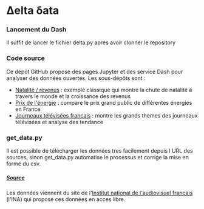 # Δelta δata

### Lancement du Dash

Il suffit de lancer le fichier delta.py apres avoir clonner le repository

### Code source

Ce dépôt GitHub propose des pages Jupyter et des service Dash pour analyser des données ouvertes. Les sous-dépôts sont :

* [Natalité / revenus](https://github.com/nicolastrabet/delta/tree/main/population) : exemple classique qui montre la chute de natalité à travers le monde et la croissance des revenus
* [Prix de l'énergie](https://github.com/nicolastrabet/delta/tree/main/energies) : compare le prix grand public de différentes énergies en France
* [Journeaux télévisées francais](https://github.com/nicolastrabet/delta/tree/main/RCNT_sujetTelevise) : montre les grands themes des journeaux télévisées et analyse des tendance 

### get_data.py

Il est possible de télécharger les données tres facilement depuis l URL des sources, sinon get_data.py automatise le processus et corrige la mise en forme du csv.

##### [Source](https://www.data.gouv.fr/fr/datasets/classement-thematique-des-sujets-de-journaux-televises-janvier-2005-septembre-2020/)

Les données viennent du site de l'[Institut national de l'audiovisuel francais](https://www.ina.fr/) (l'INA) qui propose ces données en acces libre.
